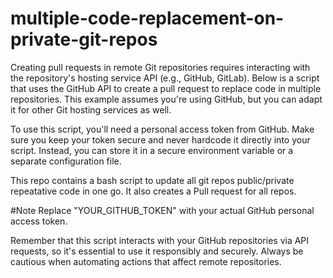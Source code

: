 # multiple-code-replacement-on-private-git-repos
Creating pull requests in remote Git repositories requires interacting with the repository's hosting service API (e.g., GitHub, GitLab). Below is a script that uses the GitHub API to create a pull request to replace code in multiple repositories. This example assumes you're using GitHub, but you can adapt it for other Git hosting services as well.

To use this script, you'll need a personal access token from GitHub. Make sure you keep your token secure and never hardcode it directly into your script. Instead, you can store it in a secure environment variable or a separate configuration file.


This repo contains a bash script to update all git repos public/private repeatative code in one go. It also creates a Pull request for all repos.

#Note
Replace "YOUR_GITHUB_TOKEN" with your actual GitHub personal access token.

Remember that this script interacts with your GitHub repositories via API requests, so it's essential to use it responsibly and securely. Always be cautious when automating actions that affect remote repositories.

